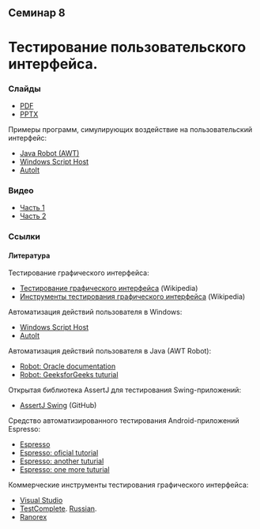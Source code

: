 Семинар 8
--

# Тестирование пользовательского интерфейса.

### Слайды

* [PDF](Seminar08.pdf)
* [PPTX](Seminar08.pptx)

Примеры программ, симулирующих воздействие на пользовательский интерфейс:

* [Java Robot (AWT)](
  https://github.com/andrewt0301/qa-testing-course/blob/master/seminars/seminar08/examples/robot)
* [Windows Script Host](
  https://github.com/andrewt0301/qa-testing-course/blob/master/seminars/seminar08/examples/windows/wsh)
* [AutoIt](
  https://github.com/andrewt0301/qa-testing-course/blob/master/seminars/seminar08/examples/windows/autoit)

### Видео

* [Часть 1](https://yadi.sk/i/n3Z9C6XtCGngEw)
* [Часть 2](https://yadi.sk/i/v52rUap3SmX9hg)

### Ссылки

#### Литература

Тестирование графического интерфейса:
* [Тестирование графического интерфейса](
  https://en.wikipedia.org/wiki/Graphical_user_interface_testing) (Wikipedia)
* [Инструменты тестирования графического интерфейса](
  https://en.wikipedia.org/wiki/Comparison_of_GUI_testing_tools) (Wikipedia)

Автоматизация действий пользователя в Windows:
* [Windows Script Host](https://en.wikipedia.org/wiki/Windows_Script_Host)
* [AutoIt](https://www.autoitscript.com/site/autoit/)

Автоматизация действий пользователя в Java (AWT Robot):
* [Robot: Oracle documentation](https://docs.oracle.com/javase/10/docs/api/java/awt/Robot.html)
* [Robot: GeeksforGeeks tuturial](https://www.geeksforgeeks.org/robot-class-java-awt/)

Открытая библиотека AssertJ для тестирования Swing-приложений:
* [AssertJ Swing](http://joel-costigliola.github.io/assertj/assertj-swing.html) (GitHub)

Средство автоматизированного тестирования Android-приложений Espresso:
* [Espresso](https://developer.android.com/training/testing/espresso/)
* [Espresso: oficial tutorial](https://developer.android.com/training/testing/ui-testing/espresso-testing)
* [Espresso: another tuturial](https://medium.com/mindorks/android-testing-part-1-espresso-basics-7219b86c862b)
* [Espresso: one more tuturial](http://www.vogella.com/tutorials/AndroidTestingEspresso/article.html)

Коммерческие инструменты тестирования графического интерфейса:
* [Visual Studio](https://docs.microsoft.com/en-us/visualstudio/test/use-ui-automation-to-test-your-code?view=vs-2017)
* [TestComplete](https://smartbear.com/product/testcomplete/overview/). [Russian](https://smartbear.ru/company/products/testcomplete.aspx). 
* [Ranorex](https://www.ranorex.com/)
